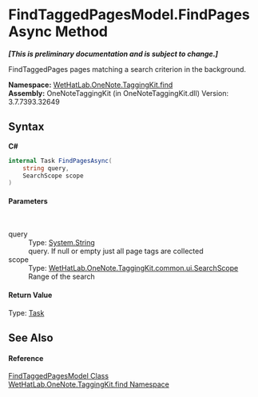 # FindTaggedPagesModel.FindPagesAsync Method 
 _**\[This is preliminary documentation and is subject to change.\]**_

FindTaggedPages pages matching a search criterion in the background.

**Namespace:**&nbsp;<a href="0e3a8efd-07d2-1709-b1cd-709153222081.md">WetHatLab.OneNote.TaggingKit.find</a><br />**Assembly:**&nbsp;OneNoteTaggingKit (in OneNoteTaggingKit.dll) Version: 3.7.7393.32649

## Syntax

**C#**<br />
``` C#
internal Task FindPagesAsync(
	string query,
	SearchScope scope
)
```


#### Parameters
&nbsp;<dl><dt>query</dt><dd>Type: <a href="http://msdn2.microsoft.com/en-us/library/s1wwdcbf" target="_blank">System.String</a><br />query. If null or empty just all page tags are collected</dd><dt>scope</dt><dd>Type: <a href="4760e4a7-2567-13e1-859f-377774327115.md">WetHatLab.OneNote.TaggingKit.common.ui.SearchScope</a><br />Range of the search</dd></dl>

#### Return Value
Type: <a href="http://msdn2.microsoft.com/en-us/library/dd235678" target="_blank">Task</a>

## See Also


#### Reference
<a href="61df9a94-5b66-19be-5b06-1d28184da999.md">FindTaggedPagesModel Class</a><br /><a href="0e3a8efd-07d2-1709-b1cd-709153222081.md">WetHatLab.OneNote.TaggingKit.find Namespace</a><br />